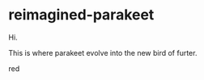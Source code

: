 # reimagined-parakeet
<body> Hi. </body>
<p>This is where parakeet evolve into the new bird of furter.</p>
<fill="red"> red </fill="red">
